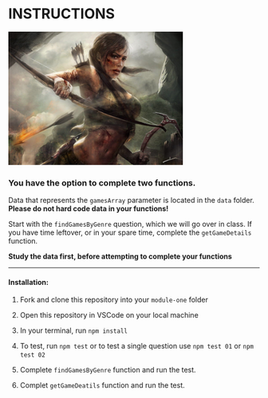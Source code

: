 # INSTRUCTIONS


<img src = "./assets/lara-croft-peakpx.jpg" alt="Lara Croft - peakpx" width="350">
<!--![Lara Croft - peakpx](./assets/lara-croft-peakpx.jpg)-->

### You have the option to complete two functions.
Data that represents the `gamesArray` parameter is located in the `data` folder.<br /> 
**Please do not hard code data in your functions!**

Start with the `findGamesByGenre` question, which we will go over in class. If you have time leftover, or in your spare time, complete the `getGameDetails` function. 

**Study the data first, before attempting to complete your functions**

--------------

#### Installation:

1. Fork and clone this repository into your `module-one` folder

1. Open this repository in VSCode on your local machine

1. In your terminal, run `npm install`

1. To test, run `npm test` or to test a single question use `npm test 01` or `npm test 02`

1. Complete `findGamesByGenre` function and run the test.

1. Complet `getGameDeatils` function and run the test.